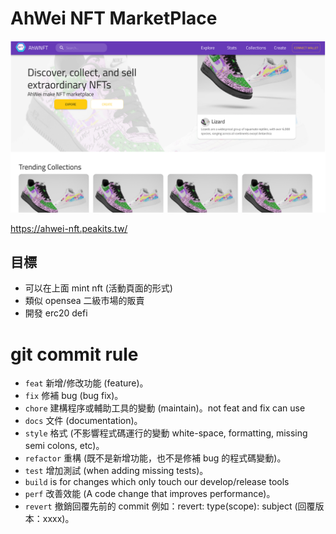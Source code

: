 # AhWei NFT MarketPlace

![alt text](public/images/nftmarketplace.png)

https://ahwei-nft.peakits.tw/

## 目標

- 可以在上面 mint nft (活動頁面的形式) 
- 類似 opensea 二級市場的販賣 
- 開發 erc20 defi


# git commit rule

- `feat` 新增/修改功能 (feature)。
- `fix` 修補 bug (bug fix)。
- `chore` 建構程序或輔助工具的變動 (maintain)。not feat and fix can use
- `docs` 文件 (documentation)。
- `style` 格式 (不影響程式碼運行的變動 white-space, formatting, missing semi colons, etc)。
- `refactor` 重構 (既不是新增功能，也不是修補 bug 的程式碼變動)。
- `test` 增加測試 (when adding missing tests)。
- `build` is for changes which only touch our develop/release tools
- `perf` 改善效能 (A code change that improves performance)。
- `revert` 撤銷回覆先前的 commit 例如：revert: type(scope): subject (回覆版本：xxxx)。
